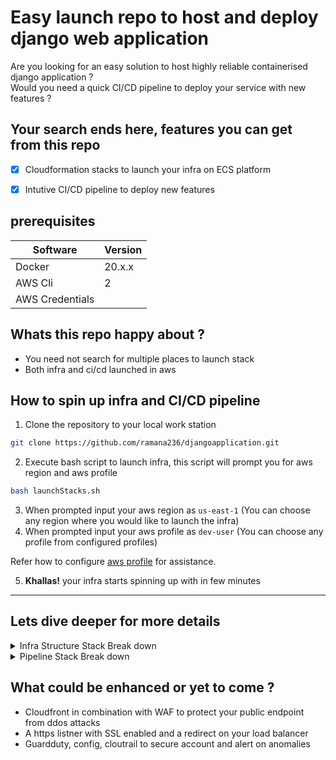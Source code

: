 # Easy launch repo to host and deploy django web application

Are you looking for an easy solution to host highly reliable containerised django application ? <br/>
Would you need a quick CI/CD pipeline to deploy your service with new features ?

## Your search ends here, features you can get from this repo

- [x] Cloudformation stacks to launch your infra on ECS platform
- [x] Intutive CI/CD pipeline to deploy new features


## prerequisites

Software  | Version
------------- | -------------
Docker   | 20.x.x
AWS Cli  | 2
AWS Credentials |

## Whats this repo happy about ?
* You need not search for multiple places to launch stack
* Both infra and ci/cd launched in aws

## How to spin up infra and CI/CD pipeline

1. Clone the repository to your local work station
```bash
git clone https://github.com/ramana236/djangoapplication.git
```

2. Execute bash script to launch infra, this script will prompt you for aws region  and aws profile
```bash
bash launchStacks.sh
```
3. When prompted input your aws region as `us-east-1`  (You can choose any region where you would like to launch the infra)
4. When prompted input your aws profile as `dev-user`  (You can choose any profile from configured profiles)

Refer how to configure  [aws profile](https://docs.aws.amazon.com/cli/latest/userguide/cli-configure-quickstart.html#cli-configure-quickstart-creds) for assistance.

5. **Khallas!** your infra starts spinning up with in few minutes

----

## Lets dive deeper for more details

<details>
<summary>Infra Structure Stack Break down</summary>
<p>

Infrastructure stack is segregated as micro stacks like below

* Elastic container registry
  `create_ecr_repo.json` launches an ecr repo in specified region <br/>
  **Image Scanning** is enabled on every image uploaded to enhance security

  ##Customisation

  - [x] RepositoryName - can be changed for customisation

* Network
  `create_vpc.json` Network stack is configured with high reliability and Security

  - [x] Two public subnets in two availability zones  (Configured for HA of Lopadbalancer)
  - [x] Two private subnets in two availability zones (Configured for private containers)
  - [x] Security groups to allow only loadbalancer traffic towards hosts  

  ## Customisation
  Feel free to change below variables for customisation
  This stack can also be separately used to launch a standalone network stack

  - [x] VPC name  
  - [x] VPC CIDR
  - [x] Subnets CIDR
  - [x] Subnet names
  - [x] Route table names


* Elastic Container Service
  `create_ecs.json` is the file with resources related to ecs
  - [x] Fargate is leveraged as serverless instance provider
  - [x] Containers running on fargate instances

  ## Customisation
  Feel free to change below variables for customisation

  - [x] Loadbalancer name
  - [x] Cluster Name
  - [x] Container Ports

</p>
</details>

<details>
<summary>Pipeline Stack Break down</summary>
<p>


* Codepipeline
   * Source
   Considering the source of our application would be github <br/>
    - /
      - app
         - cf-example-python-django

         All the content related to django web app resides in this folder <br/>
         Feel free to add your application content to this folder and it auto deploys your latest content through codepipeline
   * Code Build <br/>
     AWS code build service uses `buildspec.yml` file to create a new image on every push using the docker file <br/>
     These new image tags are replaced in `imagedefinitions.json` file <br/>
     With every new commit a new image with tag of commit id will be pushed to ecr

   * Code Deploy <br/>
     One every new image, a new task revision will be created and the ecs service will be updated with new task revision


</p>
</details>



## What could be enhanced or yet to come ?

* Cloudfront in combination with WAF to protect your public endpoint from ddos attacks
* A https listner with SSL enabled and a redirect on your load balancer
* Guardduty, config, cloutrail to secure account and alert on anomalies
